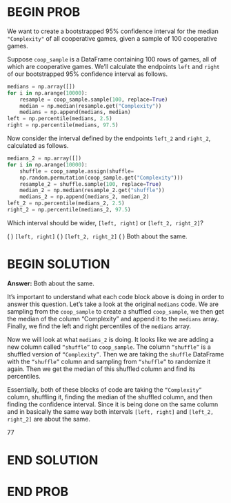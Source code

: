 # BEGIN PROB
We want to create a bootstrapped 95% confidence interval for the median `"Complexity"` of all cooperative games, given a sample of 100 cooperative games.

Suppose `coop_sample` is a DataFrame containing 100 rows of games, all of which are cooperative games. We’ll calculate the endpoints `left` and `right` of our bootstrapped 95% confidence interval as follows.

```py
medians = np.array([])
for i in np.arange(10000):
    resample = coop_sample.sample(100, replace=True)
    median = np.median(resample.get("Complexity"))
    medians = np.append(medians, median)
left = np.percentile(medians, 2.5)
right = np.percentile(medians, 97.5)
```

Now consider the interval defined by the endpoints `left_2` and `right_2`, calculated as follows.

```py
medians_2 = np.array([])
for i in np.arange(10000):
    shuffle = coop_sample.assign(shuffle=
    np.random.permutation(coop_sample.get("Complexity")))
    resample_2 = shuffle.sample(100, replace=True)
    median_2 = np.median(resample_2.get("shuffle"))
    medians_2 = np.append(medians_2, median_2)
left_2 = np.percentile(medians_2, 2.5)
right_2 = np.percentile(medians_2, 97.5)
```

Which interval should be wider, `[left, right]` or `[left_2, right_2]`?

( ) `[left, right]`
( ) `[left_2, right_2]`
( ) Both about the same.

# BEGIN SOLUTION

**Answer:** Both about the same.

It’s important to understand what each code block above is doing in order to answer this question. Let’s take a look at the original `medians` code. We are sampling from the `coop_sample` to create a shuffled `coop_sample`, we then get the median of the column “Complexity” and append it to the `medians` array. Finally, we find the left and right percentiles of the `medians` array.

Now we will look at what `medians_2` is doing. It looks like we are adding a new column called `“shuffle”` to `coop_sample`. The column `“shuffle”`  is a shuffled version of `“Complexity”`. Then we are taking the `shuffle` DataFrame with the `“shuffle”` column and sampling from `“shuffle”` to randomize it again. Then we get the median of this shuffled column and find its percentiles.

Essentially, both of these blocks of code are taking the `“Complexity”` column, shuffling it, finding the median of the shuffled column, and then finding the confidence interval. Since it is being done on the same column and in basically the same way both intervals `[left, right]` and `[left_2, right_2]` are about the same.

<average>77</average>

# END SOLUTION

# END PROB
